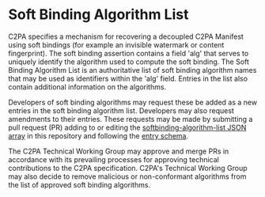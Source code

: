 # Soft Binding Algorithm List

C2PA specifies a mechanism for recovering a decoupled C2PA Manifest using soft bindings (for example an invisible watermark or content fingerprint). The soft binding assertion contains a field 'alg' that serves to uniquely identify the algorithm used to compute the soft binding. The Soft Binding Algorithm List is an authoritative list of soft binding algorithm names that may be used as identifiers within the 'alg' field. Entries in the list also contain additional information on the algorithms.

Developers of soft binding algorithms may request these be added as a new entries in the soft binding algorithm list. Developers may also request amendments to their entries. These requests may be made by submitting a pull request (PR) adding to or editing the [softbinding-algorithm-list JSON array](softbinding-algorithm-list.json) in this repository and following the [entry schema](softbinding-algorithm-entry-schema.json).

The C2PA Technical Working Group may approve and merge PRs in accordance with its prevailing processes for approving technical contributions to the C2PA specification. C2PA's Technical Working Group may also decide to remove malicious or non-conformant algorithms from the list of approved soft binding algorithms.
